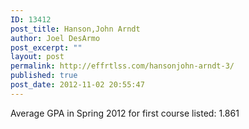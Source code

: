 ```yaml
---
ID: 13412
post_title: Hanson,John Arndt
author: Joel DesArmo
post_excerpt: ""
layout: post
permalink: http://effrtlss.com/hansonjohn-arndt-3/
published: true
post_date: 2012-11-02 20:55:47
---
```

<p>Average GPA in Spring 2012 for first course listed: 1.861</p>